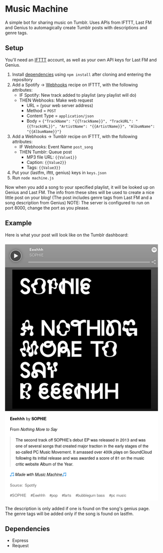 # Music Machine
A simple bot for sharing music on Tumblr. Uses APIs from IFTTT, Last FM and Genius to
automagically create Tumblr posts with descriptions and genre tags.

## Setup
You'll need an [IFTTT](https://ifttt.com) account, as well as your own API keys for Last FM and Genius.

1. Install [dependencies](#dependencies) using `npm install` after cloning and entering the repository
2. Add a Spotify -> [Webhooks](https://ifttt.com/maker_webhooks) recipe on IFTTT, with the following attributes:
    - IF Spotify: New track added to playlist (any playlist will do)
    - THEN Webhooks: Make web request
        - URL = (your web server address)
        - Method = `POST`
        - Content Type = `application/json`
        - Body = `{"TrackName": "{{TrackName}}", "TrackURL": "{{TrackURL}}", "ArtistName": "{{ArtistName}}", "AlbumName": "{{AlbumName}}"}`
3. Add a Webhooks -> Tumblr recipe on IFTTT, with the following attributes:
    - IF Webhooks: Event Name `post_song`
    - THEN Tumblr: Queue post
        - MP3 file URL: `{{Value1}}`
        - Caption: `{{Value2}}`
        - Tags: `{{Value3}}`
4. Put your (lastfm, ifttt, genius) keys in `keys.json`
5. Run `node machine.js`

Now when you add a song to your specified playlist, it will be looked up on Genius and Last FM.
The info from these sites will be used to create a nice little post on your blog!
(The post includes genre tags from Last FM and a song description from Genius)
NOTE: The server is configured to run on port 8000, change the port as you please.

## Example
Here is what your post will look like on the Tumblr dashboard:

![example of item on dash](example.png)

The description is only added if one is found on the song's genius page.
The genre tags will be added only if the song is found on lastfm.

## Dependencies
- Express
- Request
